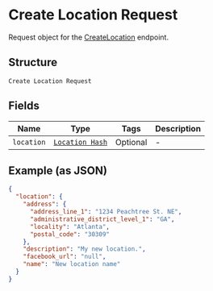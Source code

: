 
# Create Location Request

Request object for the [CreateLocation](#endpoint-createlocation) endpoint.

## Structure

`Create Location Request`

## Fields

| Name | Type | Tags | Description |
|  --- | --- | --- | --- |
| `location` | [`Location Hash`](/doc/models/location.md) | Optional | - |

## Example (as JSON)

```json
{
  "location": {
    "address": {
      "address_line_1": "1234 Peachtree St. NE",
      "administrative_district_level_1": "GA",
      "locality": "Atlanta",
      "postal_code": "30309"
    },
    "description": "My new location.",
    "facebook_url": "null",
    "name": "New location name"
  }
}
```

